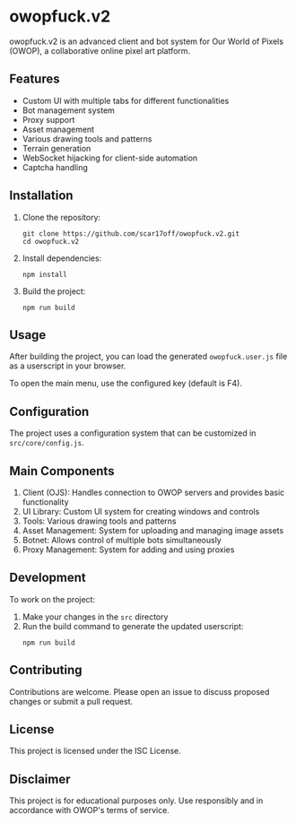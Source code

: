# owopfuck.v2

owopfuck.v2 is an advanced client and bot system for Our World of Pixels (OWOP), a collaborative online pixel art platform.

## Features

- Custom UI with multiple tabs for different functionalities
- Bot management system
- Proxy support
- Asset management
- Various drawing tools and patterns
- Terrain generation
- WebSocket hijacking for client-side automation
- Captcha handling

## Installation

1. Clone the repository:
    ```
    git clone https://github.com/scar17off/owopfuck.v2.git
    cd owopfuck.v2
    ```
2. Install dependencies:
   ```
   npm install
   ```
3. Build the project:
   ```
   npm run build
   ```

## Usage

After building the project, you can load the generated `owopfuck.user.js` file as a userscript in your browser.

To open the main menu, use the configured key (default is F4).

## Configuration

The project uses a configuration system that can be customized in `src/core/config.js`.

## Main Components

1. Client (OJS): Handles connection to OWOP servers and provides basic functionality
2. UI Library: Custom UI system for creating windows and controls
3. Tools: Various drawing tools and patterns
4. Asset Management: System for uploading and managing image assets
5. Botnet: Allows control of multiple bots simultaneously
6. Proxy Management: System for adding and using proxies

## Development

To work on the project:

1. Make your changes in the `src` directory
2. Run the build command to generate the updated userscript:
   ```
   npm run build
   ```

## Contributing

Contributions are welcome. Please open an issue to discuss proposed changes or submit a pull request.

## License

This project is licensed under the ISC License.

## Disclaimer

This project is for educational purposes only. Use responsibly and in accordance with OWOP's terms of service.